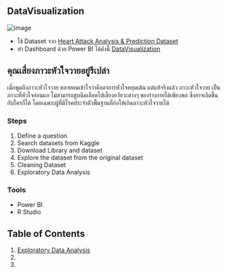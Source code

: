 
## DataVisualization
![image](https://www.emergencyphysicians.org/globalassets/emphysicians/all-images/heart-attack.jpg/Desktop)<br>
- ใช้ Dataset จาก <a href="https://www.kaggle.com/rashikrahmanpritom/heart-attack-analysis-prediction-dataset"> Heart Attack Analysis & Prediction Dataset</a> <br>
- ทำ Dashboard ด้วย Power BI ได้ดังนี้ <a href="https://github.com/sit-2021-int214/016_Heart-Attack-Analysis-Prediction-Dataset/blob/main/team-assignment/final/DataVisualization.md">DataVisualization</a>

## คุณเสี่ยง<strong>ภาวะหัวใจวาย</strong>อยู่รึเปล่า

เมื่อพูดถึงภาวะหัวใจวาย หลายคนเข้าใจว่าคืออาการหัวใจหยุดเต้น แต่แท้จริงแล้ว ภาวะหัวใจวาย เป็นภาวะที่หัวใจอ่อนแอ ไม่สามารถสูบฉีดเลือดไปเลี้ยงอวัยวะต่างๆ ของร่างกายได้เพียงพอ ซึ่งอาจเกิดขึ้นกับใครก็ได้ โดยเฉพาะผู้ที่มีโรคประจำตัวพื้นฐานที่ก่อให้เกิดภาวะหัวใจวายได้

### Steps

1. Define a question
2. Search datasets from Kaggle
3. Download Library and dataset
4. Explore the dataset from the original dataset
5. Cleaning Dataset
6. Exploratory Data Analysis

### Tools

- Power BI
- R Studio

## Table of Contents

1. <a href="https://github.com/sit-2021-int214/016_Heart-Attack-Analysis-Prediction-Dataset/tree/main/team-assignment/midterm/Data%20Exploration"> Exploratory Data Analysis </a>
2. 
3. 